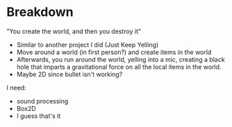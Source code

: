 # Breakdown
"You create the world, and then you destroy it"
 - Similar to another project I did (Just Keep Yelling)
 - Move around a world (in first person?) and create items in the world
 - Afterwards, you run around the world, yelling into a mic, creating a black hole that imparts a gravitational force on all the local items in the world.
 - Maybe 2D since bullet isn't working?

 I need:
 - sound processing
 - Box2D
 - I guess that's it